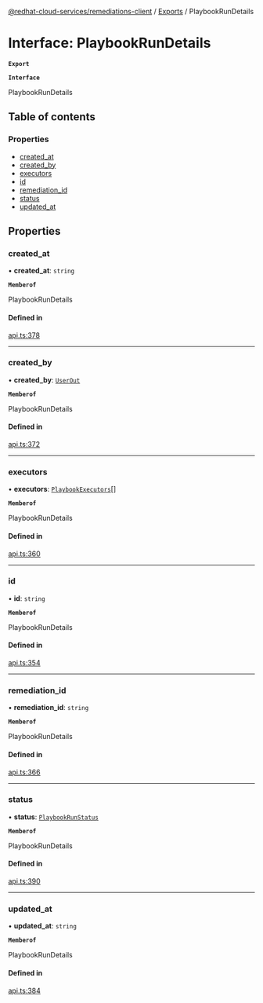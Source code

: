 [@redhat-cloud-services/remediations-client](../README.md) / [Exports](../modules.md) / PlaybookRunDetails

# Interface: PlaybookRunDetails

**`Export`**

**`Interface`**

PlaybookRunDetails

## Table of contents

### Properties

- [created\_at](PlaybookRunDetails.md#created_at)
- [created\_by](PlaybookRunDetails.md#created_by)
- [executors](PlaybookRunDetails.md#executors)
- [id](PlaybookRunDetails.md#id)
- [remediation\_id](PlaybookRunDetails.md#remediation_id)
- [status](PlaybookRunDetails.md#status)
- [updated\_at](PlaybookRunDetails.md#updated_at)

## Properties

### created\_at

• **created\_at**: `string`

**`Memberof`**

PlaybookRunDetails

#### Defined in

[api.ts:378](https://github.com/mkholjuraev/javascript-clients/blob/master/packages/remediations/api.ts#L378)

___

### created\_by

• **created\_by**: [`UserOut`](UserOut.md)

**`Memberof`**

PlaybookRunDetails

#### Defined in

[api.ts:372](https://github.com/mkholjuraev/javascript-clients/blob/master/packages/remediations/api.ts#L372)

___

### executors

• **executors**: [`PlaybookExecutors`](PlaybookExecutors.md)[]

**`Memberof`**

PlaybookRunDetails

#### Defined in

[api.ts:360](https://github.com/mkholjuraev/javascript-clients/blob/master/packages/remediations/api.ts#L360)

___

### id

• **id**: `string`

**`Memberof`**

PlaybookRunDetails

#### Defined in

[api.ts:354](https://github.com/mkholjuraev/javascript-clients/blob/master/packages/remediations/api.ts#L354)

___

### remediation\_id

• **remediation\_id**: `string`

**`Memberof`**

PlaybookRunDetails

#### Defined in

[api.ts:366](https://github.com/mkholjuraev/javascript-clients/blob/master/packages/remediations/api.ts#L366)

___

### status

• **status**: [`PlaybookRunStatus`](../enums/PlaybookRunStatus.md)

**`Memberof`**

PlaybookRunDetails

#### Defined in

[api.ts:390](https://github.com/mkholjuraev/javascript-clients/blob/master/packages/remediations/api.ts#L390)

___

### updated\_at

• **updated\_at**: `string`

**`Memberof`**

PlaybookRunDetails

#### Defined in

[api.ts:384](https://github.com/mkholjuraev/javascript-clients/blob/master/packages/remediations/api.ts#L384)

